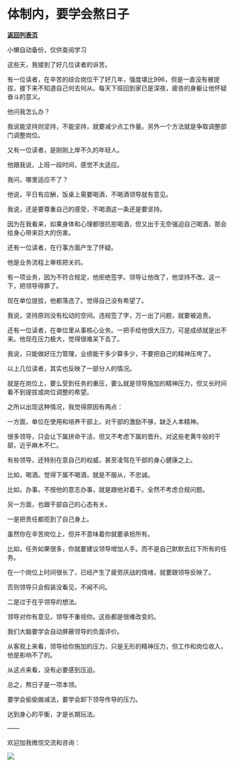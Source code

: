 # 体制内，要学会熬日子

[**返回列表页**](/gzh/费曼的小茶馆)

小懒自动备份，仅供查阅学习

这些天，我接到了好几位读者的诉苦。

  

有一位读者，在辛苦的综合岗位干了好几年，强度堪比996，但是一直没有被提拔，接下来不知道自己何去何从。每天下班回到家已是深夜，疲沓的身躯让他怀疑奋斗的意义。

  

他问我怎么办？

  

我说能坚持则坚持，不能坚持，就要减少点工作量。另外一个方法就是争取调整部门调整岗位。

  

又有一位读者，是刚刚上岸不久的年轻人。

  

他跟我说，上班一段时间，感觉不太适应。

  

我问，哪里适应不了？

  

他说，平日有应酬，饭桌上需要喝酒，不喝酒领导就有意见。

  

我说，还是要尊重自己的感受，不喝酒这一条还是要坚持。

  

因为在我看来，如果身体和心理都很抗拒喝酒，但又出于无奈强迫自己喝酒，那会给身心带来巨大的伤害。

  

还有一位读者，在行事方面产生了怀疑。

  

他是业务流程上审核把关的。

  

有一项业务，因为不符合规定，他拒绝签字。领导让他改了，他坚持不改。这一下，把领导得罪了。

  

现在单位提拔，他都落选了。觉得自己没有希望了。

  

我说，坚持原则没有松动的空间。违规签了字，万一出了问题，就要被追责。

  

还有一位读者，在单位里从事核心业务。一把手给他很大压力，可是成绩就是出不来。他现在压力极大，觉得很难呆下去了。

  

我说，只能做好压力管理，业绩能干多少算多少，不要把自己的精神压垮了。

  

以上几位读者，其实也反映了一部分人的情况。

  

就是在岗位上，要么受到任务的重压，要么就是领导施加的精神压力，但又长时间看不到提拔或岗位调整的希望。

  

之所以出现这种情况，我觉得原因有两点：

  

一方面，单位在使用和培养干部上，对干部的激励不够，缺乏人本精神。

  

很多领导，只会让下属拼命干活，但又不考虑下属的晋升。对这些老黄牛般的干部，近乎麻木不仁。

  

有些领导，还特别在意自己的权威，甚至凌驾在干部的身心健康之上。

  

比如，喝酒。觉得下属不喝酒，就是不服从，不忠诚。

  

比如，办事。不按他的意志办事，就是跟他对着干。全然不考虑合规问题。

  

另一方面，也跟干部自己的心态有关。

  

一是把责任都揽到了自己身上。

  

虽然你在辛苦岗位上，但并不意味着你就要承担所有。

  

比如，任务如果很多，你就要建议领导增加人手。而不是自己默默去扛下所有的任务。

  

在一个岗位上时间很长了，已经产生了疲劳厌战的情绪，就要跟领导反映了。

  

否则领导只会假装没看见，不闻不问。

  

二是过于在乎领导的想法。

  

领导对你有意见，领导不重视你。这些都是很难改变的。

  

我们大脑要学会自动屏蔽领导的负面评价。

  

从客观上来看，领导给你施加的压力，只是无形的精神压力，但工作和岗位收入，他是影响不了的。

  

从这点来看，没有必要感到压迫。

  

总之，熬日子是一项本领。

  

要学会偷偷做减法，要学会卸下领导传导的压力。

  

达到身心的平衡，才是长期玩法。

  

——

  

欢迎加我微信交流和咨询：

  

![](https://mmbiz.qpic.cn/mmbiz_png/4ufdCXwkRAq62slib6kv0JRy6GiaVe5zxUqyNzE1pSPKPGtVMlFB1IngwdZQibSy46LgKOouxzEbEFQic9sB4xxf8A/640?wx_fmt=png)​

  

  

  

